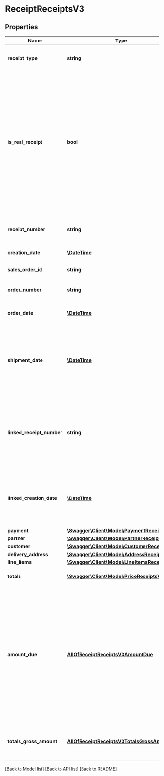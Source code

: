# ReceiptReceiptsV3

## Properties
Name | Type | Description | Notes
------------ | ------------- | ------------- | -------------
**receipt_type** | **string** | Categorisation that classifies the receipts according to the main characteristics | 
**is_real_receipt** | **bool** | Counterpart to the sentence \&quot;Dies ist kein Beleg/keine Rechnung im Sinne des Umsatzsteuergesetzes und berechtigt nicht zum Vorsteuerabzug.\&quot; on pdf document. Set to true since real customer invoices/refunds for shipments to locations in domestic tax territory are created. Set to false for technical receipts not visible to customer or on receipts with delivery addresses on Helgoland or in Büsingen | 
**receipt_number** | **string** | Human readable identifier of a receipt known by customer. Guaranteed to be unique per partner | 
**creation_date** | [**\DateTime**](\DateTime.md) | Date when receipt is created by system | 
**sales_order_id** | **string** | Technical identifier of corresponding sales order | 
**order_number** | **string** | Order number of corresponding sales order | 
**order_date** | [**\DateTime**](\DateTime.md) | Order date of corresponding sales order (UTC in ISO-8601 format) | 
**shipment_date** | [**\DateTime**](\DateTime.md) | Date when physical items of this receipt were handed over to the carrier to be delivered to the customer (UTC in ISO-8601 format). Only available on receipts of receiptType PURCHASE. | [optional] 
**linked_receipt_number** | **string** | Human-readable identifier of linked receipt. In case of receiptType PARTIAL_REFUND or REFUND it is the receiptINumber of purchase receipt.  ATTENTION: In previous version the information was called originalReceiptNumber | [optional] 
**linked_creation_date** | [**\DateTime**](\DateTime.md) | Creation date of linked receipt (UTC in ISO-8601 format). Only available if there is a linked receipt.  ATTENTION: In previous version the information was called originalCreatedDate | [optional] 
**payment** | [**\Swagger\Client\Model\PaymentReceiptsV3**](PaymentReceiptsV3.md) |  | 
**partner** | [**\Swagger\Client\Model\PartnerReceiptsV3**](PartnerReceiptsV3.md) |  | 
**customer** | [**\Swagger\Client\Model\CustomerReceiptsV3**](CustomerReceiptsV3.md) |  | 
**delivery_address** | [**\Swagger\Client\Model\AddressReceiptsV3**](AddressReceiptsV3.md) |  | [optional] 
**line_items** | [**\Swagger\Client\Model\LineItemsReceiptsV3**](LineItemsReceiptsV3.md) |  | 
**totals** | [**\Swagger\Client\Model\PriceReceiptsV3[]**](PriceReceiptsV3.md) | Total amounts of receipt per tax type and tax rate | 
**amount_due** | [**AllOfReceiptReceiptsV3AmountDue**](AllOfReceiptReceiptsV3AmountDue.md) | The amountDue documents the gross amount a customer still has to pay or will be refunded respectively owes less (the latter decision depends on the chosen payment method) with this receipt. As in case of receiptType PURCHASE and payment method PREPAYMENT we know for sure that the customer has already paid in advance, so the amount is 0 € otherwise the content is identically with totalsGrossAmount | 
**totals_gross_amount** | [**AllOfReceiptReceiptsV3TotalsGrossAmount**](AllOfReceiptReceiptsV3TotalsGrossAmount.md) | Gross amounts of totals summed up over all prices. Only available on receipts of receiptType PURCHASE | [optional] 

[[Back to Model list]](../../README.md#documentation-for-models) [[Back to API list]](../../README.md#documentation-for-api-endpoints) [[Back to README]](../../README.md)

